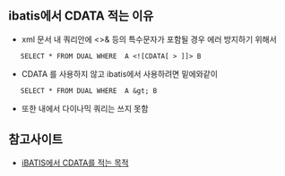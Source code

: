 ## ibatis에서 CDATA 적는 이유
- xml 문서 내 쿼리안에 <>& 등의 특수문자가 포함될 경우 에러 방지하기 위해서

~~~
   SELECT * FROM DUAL WHERE  A <![CDATA[ > ]]> B
~~~

- CDATA 를 사용하지 않고 ibatis에서 사용하려면 밑에와같이

~~~
   SELECT * FROM DUAL WHERE  A &gt; B
~~~

- 또한 <![CDATA[ SQL ]]> 내에서 다이나믹 쿼리는 쓰지 못함

## 참고사이트
- [iBATIS에서 CDATA를 적는 목적](https://kmj1107.tistory.com/entry/iBATIS%EC%97%90%EC%84%9C-CDATA%EB%A5%BC-%EC%A0%81%EB%8A%94-%EB%AA%A9%EC%A0%81)